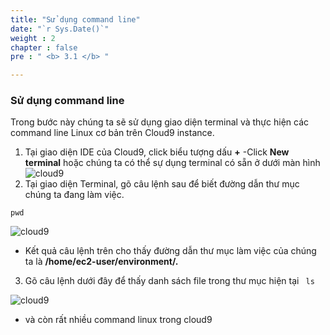 ```yaml
---
title: "Sử dụng command line"
date: "`r Sys.Date()`" 
weight : 2
chapter : false
pre : " <b> 3.1 </b> "

---
```


### Sử dụng command line
Trong bước này chúng ta sẽ sử dụng giao diện terminal và thực hiện các command line Linux cơ bản trên Cloud9 instance.
  1. Tại giao diện IDE của Cloud9, click biểu tượng dấu **+**
   -Click **New terminal** hoặc chúng ta có thể sự dụng terminal có sẵn ở dưới màn hình
    ![cloud9](/images/3.basicfunction/add.png )
  2. Tại giao diện Terminal, gõ câu lệnh sau để biết đường dẫn thư mục chúng ta đang làm việc.
   ``` 
   pwd 
   ```

  ![cloud9](/images/3.basicfunction/checker.png)
  - Kết quả câu lệnh trên cho thấy đường dẫn thư mục làm việc của chúng ta là **/home/ec2-user/environment/.**
  3. Gõ câu lệnh dưới đây để thấy danh sách file trong thư mục hiện tại 
    ``` 
    ls
    ```
    

    
  ![cloud9](/images/3.basicfunction/ls.png)
  - và còn rất nhiều command linux trong cloud9

